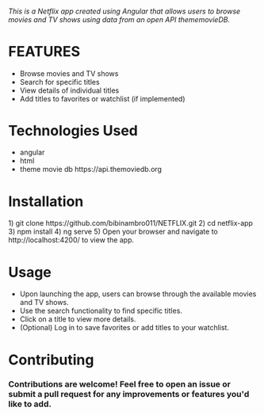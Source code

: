 <h6>This is a Netflix app created using Angular that allows users to browse movies and TV shows using data from an open API thememovieDB.</h6>
 <h1>FEATURES</h1>
 <ul>
   <li>Browse movies and TV shows</li>
   <li>Search for specific titles</li>
      <li>View details of individual titles</li>
      <li>Add titles to favorites or watchlist (if implemented)</li>
 </ul>
 <h1>Technologies Used</h1>
 <ul>
   <li>angular</li>
   <li>html</li>
   <li>theme movie db <a>https://api.themoviedb.org</a></li>
 </ul>

 <h1>Installation</h1>
 1) git clone https://github.com/bibinambro011/NETFLIX.git
 2) cd netflix-app
 3) npm install
 4) ng serve
 5) Open your browser and navigate to http://localhost:4200/ to view the app.

 <h1>Usage</h1>
 <ul><li>
   Upon launching the app, users can browse through the available movies and TV shows.</li>
   <li>
     Use the search functionality to find specific titles.
   </li>
   <li>Click on a title to view more details.</li>
   <li>(Optional) Log in to save favorites or add titles to your watchlist.</li>
 </ul>

 <h1>Contributing</h1>
 <h3>Contributions are welcome! Feel free to open an issue or submit a pull request for any improvements or features you'd like to add.</h3>
 

 
